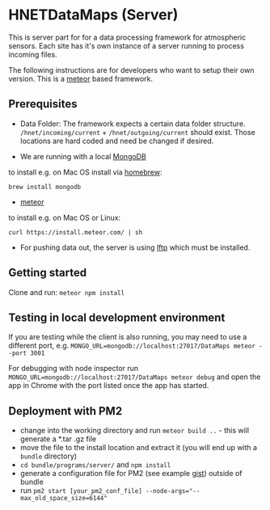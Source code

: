 # HNETDataMaps (Server)

This is server part for for a data processing framework for atmospheric sensors. Each site has it's own instance of a server running to process incoming files.

The following instructions are for developers who want to setup their own version. This is a [meteor](https://www.meteor.com/) based framework.

## Prerequisites

* Data Folder: The framework expects a certain data folder structure. `/hnet/incoming/current` + `/hnet/outgoing/current` should exist. Those locations are hard coded and need be changed if desired.

* We are running with a local [MongoDB](https://docs.mongodb.org/manual/installation/)

to install e.g. on Mac OS install via [homebrew](http://brew.sh/):

`brew install mongodb`

* [meteor](https://www.meteor.com/install)

to install e.g. on Mac OS or Linux:

`curl https://install.meteor.com/ | sh`

* For pushing data out, the server is using [lftp](https://lftp.yar.ru/) which must be installed.




## Getting started

Clone and run: `meteor npm install`


## Testing in local development environment

If you are testing while the client is also running, you may need to use a different port, e.g.
`MONGO_URL=mongodb://localhost:27017/DataMaps meteor --port 3001`

For debugging with node inspector run `MONGO_URL=mongodb://localhost:27017/DataMaps meteor debug` and open the app in Chrome with the port listed once the app has started.

## Deployment with PM2

* change into the working directory and run `meteor build ..` - this will generate a *.tar .gz file
* move the file to the install location and extract it (you will end up with a `bundle` directory)
* `cd bundle/programs/server/` and `npm install`
* generate a configuration file for PM2 (see example [gist](https://gist.github.com/fcbee3b520b4fdf97552.git)) outside of bundle
* run `pm2 start [your_pm2_conf_file] --node-args="--max_old_space_size=6144"`
